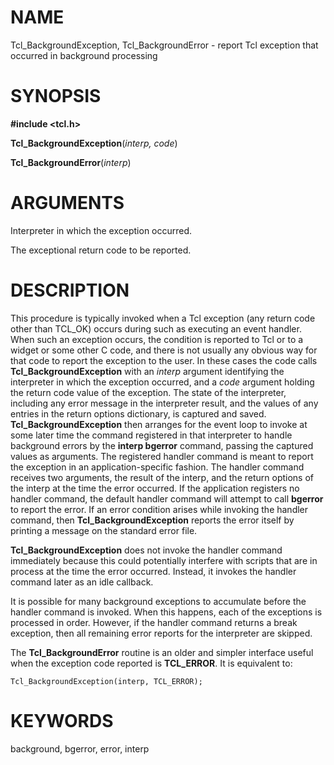 # NAME

Tcl_BackgroundException, Tcl_BackgroundError - report Tcl exception that
occurred in background processing

# SYNOPSIS

**#include \<tcl.h\>**

**Tcl_BackgroundException**(*interp, code*)

**Tcl_BackgroundError**(*interp*)

# ARGUMENTS

Interpreter in which the exception occurred.

The exceptional return code to be reported.

# DESCRIPTION

This procedure is typically invoked when a Tcl exception (any return
code other than TCL_OK) occurs during such as executing an event
handler. When such an exception occurs, the condition is reported to Tcl
or to a widget or some other C code, and there is not usually any
obvious way for that code to report the exception to the user. In these
cases the code calls **Tcl_BackgroundException** with an *interp*
argument identifying the interpreter in which the exception occurred,
and a *code* argument holding the return code value of the exception.
The state of the interpreter, including any error message in the
interpreter result, and the values of any entries in the return options
dictionary, is captured and saved. **Tcl_BackgroundException** then
arranges for the event loop to invoke at some later time the command
registered in that interpreter to handle background errors by the
**interp bgerror** command, passing the captured values as arguments.
The registered handler command is meant to report the exception in an
application-specific fashion. The handler command receives two
arguments, the result of the interp, and the return options of the
interp at the time the error occurred. If the application registers no
handler command, the default handler command will attempt to call
**bgerror** to report the error. If an error condition arises while
invoking the handler command, then **Tcl_BackgroundException** reports
the error itself by printing a message on the standard error file.

**Tcl_BackgroundException** does not invoke the handler command
immediately because this could potentially interfere with scripts that
are in process at the time the error occurred. Instead, it invokes the
handler command later as an idle callback.

It is possible for many background exceptions to accumulate before the
handler command is invoked. When this happens, each of the exceptions is
processed in order. However, if the handler command returns a break
exception, then all remaining error reports for the interpreter are
skipped.

The **Tcl_BackgroundError** routine is an older and simpler interface
useful when the exception code reported is **TCL_ERROR**. It is
equivalent to:

    Tcl_BackgroundException(interp, TCL_ERROR);

# KEYWORDS

background, bgerror, error, interp

<!---
Copyright (c) 1992-1994 The Regents of the University of California
Copyright (c) 1994-1996 Sun Microsystems, Inc
-->

